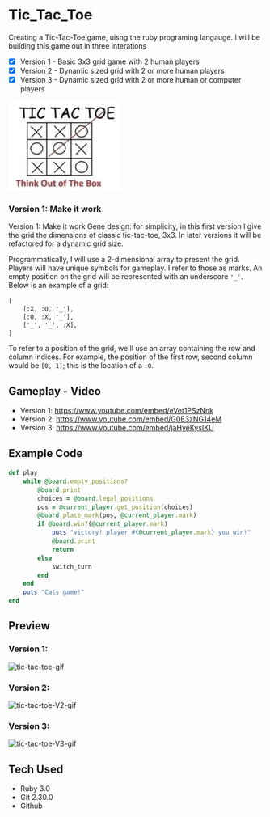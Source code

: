 # Tic_Tac_Toe
Creating a Tic-Tac-Toe game, uisng the ruby programing langauge. I will be building this game out in three interations
- [x] Version 1 - Basic 3x3 grid game with 2 human players
- [x] Version 2 - Dynamic sized grid with 2 or more human players
- [x] Version 3 - Dynamic sized grid with 2 or more human or computer players

![tic-tac-toe-image](/images/tic-tac-toe-image.jpg)

### Version 1: Make it work
Version 1: Make it work
Gene design: for simplicity, in this first version I give the grid the dimensions of classic tic-tac-toe, 3x3. In later versions it will be refactored for a dynamic grid size.

Programmatically, I will use a 2-dimensional array to present the grid. Players will have unique symbols for gameplay. I refer to those as marks. An empty position on the grid will be represented with an underscore ```'_'```. Below is an example of a grid:
```
[
    [:X, :O, '_'],
    [:O, :X, '_'],
    ['_', '_', :X],
]
```
To refer to a position of the grid, we'll use an array containing the row and column indices. For example, the position of the first row, second column would be ```[0, 1]```; this is the location of a ```:O```.


## Gameplay - Video
- Version 1: https://www.youtube.com/embed/eVet1PSzNnk
- Version 2: https://www.youtube.com/embed/G0E3zNG14eM
- Version 3: https://www.youtube.com/embed/jaHyeKysIKU

## Example Code
```Ruby
def play
    while @board.empty_positions?
        @board.print
        choices = @board.legal_positions
        pos = @current_player.get_position(choices)
        @board.place_mark(pos, @current_player.mark)
        if @board.win?(@current_player.mark)
            puts "victory! player #{@current_player.mark} you win!"
            @board.print
            return
        else
            switch_turn
        end
    end
    puts "Cats game!"
end
```
## Preview
### Version 1: 
![tic-tac-toe-gif](https://media.giphy.com/media/CglKKzymX4Pm7aJvwE/giphy.gif)
### Version 2:
![tic-tac-toe-V2-gif](https://media.giphy.com/media/9aUTmjA7mmWalw23d1/giphy.gif)
### Version 3: 
![tic-tac-toe-V3-gif](https://media.giphy.com/media/LH01FUnyqsTvYV0Cdq/giphy.gif)

## Tech Used
- Ruby 3.0
- Git 2.30.0
- Github
